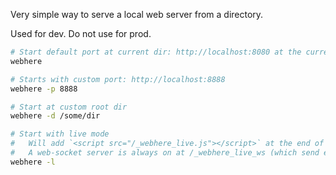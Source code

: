 Very simple way to serve a local web server from a directory.

Used for dev. Do not use for prod. 

```sh
# Start default port at current dir: http://localhost:8080 at the current folder
webhere

# Starts with custom port: http://localhost:8888
webhere -p 8888

# Start at custom root dir
webhere -d /some/dir

# Start with live mode
#   Will add `<script src="/_webhere_live.js"></script>` at the end of all html file)
#   A web-socket server is always on at /_webhere_live_ws (which send events when root dir file changes)
webhere -l
```